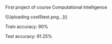 <p>First project of course Computational Intelligence</p>
![Uploading cost5test.png…]()
<p>Train accuracy: 90%</p>
<p>Test accuracy: 91.25%</p>
